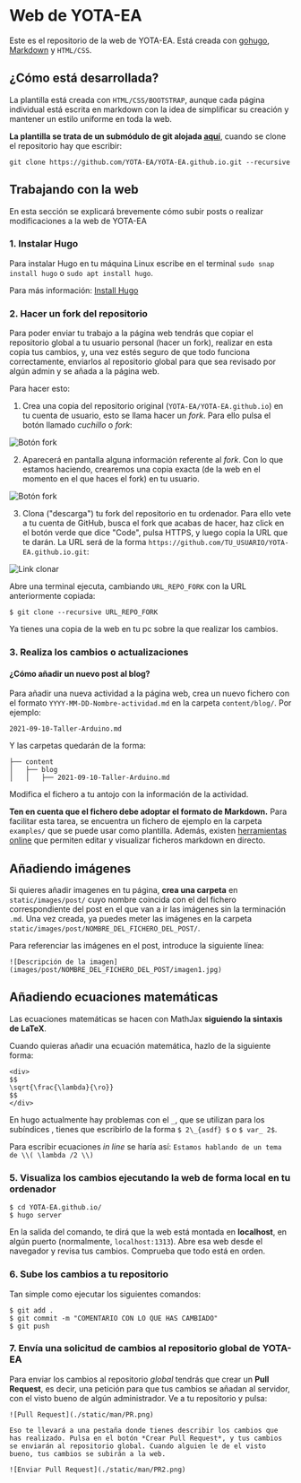 # Web de YOTA-EA 

Este es el repositorio de la web de YOTA-EA. Está creada con [gohugo](https://gohugo.io/), [Markdown](http://es.wikipedia.org/wiki/Markdown) y `HTML/CSS`.

## ¿Cómo está desarrollada?

La plantilla está creada con `HTML/CSS/BOOTSTRAP`, aunque cada página individual está escrita en markdown con la idea de simplificar su creación y mantener un estilo uniforme en toda la web.

**La plantilla se trata de un submódulo de git alojada [aquí](https://github.com/gethugothemes/bookworm-light)**, cuando se clone el repositorio hay que escribir: 

`git clone https://github.com/YOTA-EA/YOTA-EA.github.io.git --recursive`

## Trabajando con la web

En esta sección se explicará brevemente cómo subir posts o realizar modificaciones a la web de YOTA-EA

### 1. Instalar Hugo

Para instalar Hugo en tu máquina Linux escribe en el terminal `sudo snap install hugo` o `sudo apt install hugo`.

Para más información: [Install Hugo](https://gohugo.io/getting-started/installing/)


### 2. Hacer un fork del repositorio

Para poder enviar tu trabajo a la página web tendrás que copiar el repositorio global a tu usuario personal (hacer un fork), realizar en esta copia tus cambios, y, una vez estés seguro de que todo funciona correctamente, enviarlos al repositorio global para que sea revisado por algún admin y se añada a la página web.

Para hacer esto:

1. Crea una copia del repositorio original (`YOTA-EA/YOTA-EA.github.io`) en tu cuenta de usuario, esto se llama hacer un *fork*. Para ello pulsa el botón llamado *cuchillo* o *fork*:

![Botón fork](./static/man/fork.png)

2. Aparecerá en pantalla alguna información referente al *fork*. Con lo que estamos haciendo, crearemos una copia exacta (de la web en el momento en el que haces el fork) en tu usuario.

![Botón fork](./static/man/fork2.png)

3. Clona ("descarga") tu fork del repositorio en tu ordenador. Para ello vete a tu cuenta de GitHub, busca el fork que acabas de hacer, haz click en el botón verde que dice "Code", pulsa HTTPS, y luego copia la URL que te darán. La URL será de la forma `https://github.com/TU_USUARIO/YOTA-EA.github.io.git`:

![Link clonar](./static/man/clone1.png)

Abre una terminal ejecuta, cambiando `URL_REPO_FORK` con la URL anteriormente copiada:
    
```
$ git clone --recursive URL_REPO_FORK
```
Ya tienes una copia de la web en tu pc sobre la que realizar los cambios. 


### 3. Realiza los cambios o actualizaciones

#### ¿Cómo añadir un nuevo post al blog?

Para añadir una nueva actividad a la página web, crea un nuevo fichero con el formato `YYYY-MM-DD-Nombre-actividad.md` en la carpeta `content/blog/`. Por ejemplo:

```
2021-09-10-Taller-Arduino.md
```

Y las carpetas quedarán de la forma:

```
├── content
│   ├── blog
│   │   ├── 2021-09-10-Taller-Arduino.md
```

Modifica el fichero a tu antojo con la información de la actividad. 

**Ten en cuenta que el fichero debe adoptar el formato de Markdown.** Para facilitar esta tarea, se encuentra un fichero de ejemplo en la carpeta `examples/` que se puede usar como plantilla. Además, existen [herramientas online](https://demo.hedgedoc.org/) que permiten editar y visualizar ficheros markdown en directo.


## Añadiendo imágenes

Si quieres añadir imagenes en tu página, **crea una carpeta** en `static/images/post/` cuyo nombre coincida con el del fichero correspondiente del post en el que van a ir las imágenes sin la terminación `.md`. Una vez creada, ya puedes meter las imágenes en la carpeta `static/images/post/NOMBRE_DEL_FICHERO_DEL_POST/`. 

Para referenciar las imágenes en el post, introduce la siguiente línea:

```
![Descripción de la imagen](images/post/NOMBRE_DEL_FICHERO_DEL_POST/imagen1.jpg)
```


## Añadiendo ecuaciones matemáticas

Las ecuaciones matemáticas se hacen con MathJax **siguiendo la sintaxis de LaTeX**.

Cuando quieras añadir una ecuación matemática, hazlo de la siguiente forma:

```
<div>
$$
\sqrt{\frac{\lambda}{\ro}}
$$
</div>
```

En hugo actualmente hay problemas con el `_`, que se utilizan para los subíndices , tienes que escribirlo de la forma `$ 2\_{asdf} $` o `$ var_ 2$`.

Para escribir ecuaciones *in line* se haría así: `Estamos hablando de un tema de \\( \lambda /2 \\)`





### 5. Visualiza los cambios ejecutando la web de forma local en tu ordenador

```
$ cd YOTA-EA.github.io/
$ hugo server
```

En la salida del comando, te dirá que la web está montada en **localhost**, en algún puerto (normalmente, `localhost:1313`). Abre esa web desde el navegador y revisa tus cambios. Comprueba que todo está en orden.
    
### 6. Sube los cambios a tu repositorio

Tan simple como ejecutar los siguientes comandos:

```
$ git add .
$ git commit -m "COMENTARIO CON LO QUE HAS CAMBIADO"
$ git push
```

### 7. Envía una solicitud de cambios al repositorio global de YOTA-EA

Para enviar los cambios al repositorio *global* tendrás que crear un **Pull Request**, es decir, una petición para que tus cambios se añadan al servidor, con el visto bueno de algún administrador. Ve a tu repositorio y pulsa:

    ![Pull Request](./static/man/PR.png)

    Eso te llevará a una pestaña donde tienes describir los cambios que has realizado. Pulsa en el botón *Crear Pull Request*, y tus cambios se enviarán al repositorio global. Cuando alguien le de el visto bueno, tus cambios se subirán a la web.

    ![Enviar Pull Request](./static/man/PR2.png)

